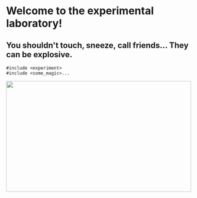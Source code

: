 # Welcome to the experimental laboratory! 
<h2> You shouldn't touch, sneeze, call friends... They can be explosive.</h2>
<pre><code>#include &lt;experiment&gt;
#include &lt;some_magic&gt;...</code></pre>

<img src="https://media.licdn.com/mpr/mpr/p/1/005/082/0b7/3a07568.jpg" height=300 width=500/>

<!--<img src="https://dab1nmslvvntp.cloudfront.net/wp-content/uploads/2016/09/1474531189experiment.jpg"/>-->
